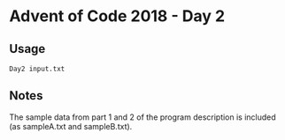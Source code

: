# Advent of Code 2018 - Day 2

## Usage
```
Day2 input.txt
```

## Notes
The sample data from part 1 and 2 of the program description is included (as sampleA.txt and sampleB.txt).